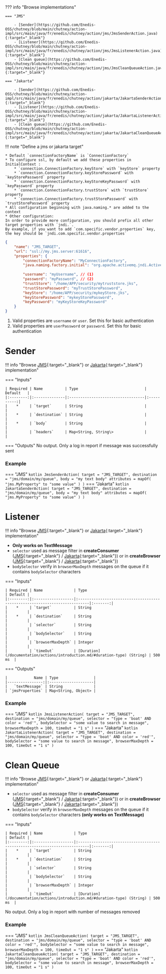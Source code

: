 <!--
  ~ SPDX-FileCopyrightText: 2017-2024 Enedis
  ~
  ~ SPDX-License-Identifier: Apache-2.0
  ~
-->

??? info "Browse implementations"

    === "JMS"

        - [Sender](https://github.com/Enedis-OSS/chutney/blob/main/chutney/action-impl/src/main/java/fr/enedis/chutney/action/jms/JmsSenderAction.java){:target="_blank"}
        - [Listener](https://github.com/Enedis-OSS/chutney/blob/main/chutney/action-impl/src/main/java/fr/enedis/chutney/action/jms/JmsListenerAction.java){:target="_blank"}
        - [Clean queue](https://github.com/Enedis-OSS/chutney/blob/main/chutney/action-impl/src/main/java/fr/enedis/chutney/action/jms/JmsCleanQueueAction.java){:target="_blank"}

    === "Jakarta"

        - [Sender](https://github.com/Enedis-OSS/chutney/blob/main/chutney/action-impl/src/main/java/fr/enedis/chutney/action/jakarta/JakartaSenderAction.java){:target="_blank"}
        - [Listener](https://github.com/Enedis-OSS/chutney/blob/main/chutney/action-impl/src/main/java/fr/enedis/chutney/action/jakarta/JakartaListenerAction.java){:target="_blank"}
        - [Clean queue](https://github.com/Enedis-OSS/chutney/blob/main/chutney/action-impl/src/main/java/fr/enedis/chutney/action/jakarta/JakartaCleanQueueAction.java){:target="_blank"}

!!! note "Define a jms or jakarta target"

    * Default `connectionFactoryName` is `ConnectionFactory`
    * To configure ssl, by default we add these properties in InitialContext : 
        * `connection.ConnectionFactory.keyStore` with `keyStore` property
        * `connection.ConnectionFactory.keyStorePassword` with `keyStorePassword` property
        * `connection.ConnectionFactory.keyStoreKeyPassword` with `keyPassword` property
        * `connection.ConnectionFactory.trustStore` with `trustStore` property
        * `connection.ConnectionFactory.trustStorePassword` with `trustStorePassword` property
    * All configuration beginning with java.naming.* are added to the context 
    * Other configuration:  
    In order to provide more configuration, you should prefix all other target properties with `jndi.`.  
    By example, if you want to add `com.specific.vendor.properties` key, the key should be `jndi.com.specific.vendor.properties`

```json title="Jms/Jakarta target example"
{
    "name": "JMS_TARGET",
    "url": "ssl://my.jms.server:61616",
    "properties": {
        "connectionFactoryName": "MyConnectionFactory",
        "java.naming.factory.initial": "org.apache.activemq.jndi.ActiveMQInitialContextFactory",
        
        "username": "myUsername", // (1)
        "password": "myPassword", // (2)
        "trustStore": "/home/APP/security/mytruststore.jks",
        "trustStorePassword": "myTrustStorePassword",
        "keyStore": "/home/APP/security/mykeyStore.jks",
        "keyStorePassword": "mykeyStorePassword",
        "keyPassword": "myKeyStoreKeyPassword"
    }
}
```

1. Valid properties are `username` or `user`. Set this for basic authentication
2. Valid properties are `userPassword` or `password`. Set this for basic authentication

# Sender

!!! info "Browse [JMS](https://github.com/Enedis-OSS/chutney/blob/main/chutney/action-impl/src/main/java/fr/enedis/chutney/action/jms/JmsSenderAction.java){:target="_blank"} or [Jakarta](https://github.com/Enedis-OSS/chutney/blob/main/chutney/action-impl/src/main/java/fr/enedis/chutney/action/jakarta/JakartaSenderAction.java){:target="_blank"} implementation"

=== "Inputs"

    | Required | Name          | Type                              |  Default   |
    |:--------:|:--------------|:----------------------------------|:----------:|
    |    *     | `target`      | String                            |            |
    |    *     | `destination` | String                            |            |
    |    *     | `body`        | String                            |            |
    |          | `headers`     | Map<String, String\>              |            |

=== "Outputs"
    No output. Only a log in report if message was successfully sent


### Example

=== "JMS"
    ``` kotlin
    JmsSenderAction(
        target = "JMS_TARGET",
        destination = "jms/domain/my/queue",
        body = "my text body"
        attributes = mapOf(
            "jms.MyProperty" to "some value"
        )
    )
    ```
=== "Jakarta"
    ``` kotlin
    JakartaSenderAction(
        target = "JMS_TARGET",
        destination = "jms/domain/my/queue",
        body = "my text body"
        attributes = mapOf(
            "jms.MyProperty" to "some value"
        )
    )
    ```

# Listener
!!! info "Browse [JMS](https://github.com/Enedis-OSS/chutney/blob/main/chutney/action-impl/src/main/java/fr/enedis/chutney/action/jms/JmsListenerAction.java){:target="_blank"} or [Jakarta](https://github.com/Enedis-OSS/chutney/blob/main/chutney/action-impl/src/main/java/fr/enedis/chutney/action/jakarta/JakartaListenerAction.java){:target="_blank"} implementation"

*  **Only works on TextMessage**
* `selector` used as message filter in **createConsumer** ([JMS](https://docs.oracle.com/javaee/7/api/javax/jms/Session.html#createConsumer-javax.jms.Destination-java.lang.String-){:target="_blank"} / [Jakarta](https://jakarta.ee/specifications/messaging/3.1/apidocs/jakarta.messaging/jakarta/jms/session#createConsumer(jakarta.jms.Destination,java.lang.String)){:target="_blank"}) or in **createBrowser** ([JMS](https://docs.oracle.com/javaee/7/api/javax/jms/Session.html#createBrowser-javax.jms.Queue-java.lang.String-){:target="_blank"} / [Jakarta](https://jakarta.ee/specifications/messaging/3.1/apidocs/jakarta.messaging/jakarta/jms/session#createBrowser(jakarta.jms.Queue,java.lang.String)){:target="_blank"})
* `bodySelector` verify in `browserMaxDepth` messages on the queue if it contains `bodySelector` characters

=== "Inputs"

    | Required | Name              | Type                                                                       | Default |
    |:--------:|:------------------|:---------------------------------------------------------------------------|:-------:|
    |    *     | `target`          | String                                                                     |         |
    |    *     | `destination`     | String                                                                     |         |
    |          | `selector`        | String                                                                     |         |
    |          | `bodySelector`    | String                                                                     |         |
    |          | `browserMaxDepth` | Integer                                                                    |         |
    |          | `timeOut`         | [Duration](/documentation/actions/introduction.md/#duration-type) (String) | 500 ms  |

=== "Outputs"

    |            Name | Type                |
    |----------------:|:--------------------|
    |   `textMessage` | String              |
    | `jmsProperties` | Map<String, Object> |

### Example

=== "JMS"
    ``` kotlin
    JmsListenerAction(
        target = "JMS_TARGET",
        destination = "jms/domain/my/queue",
        selector = "type = 'boat' AND color = 'red'",
        bodySelector = "some value to search in message",
        browserMaxDepth = 100,
        timeOut = "1 s"
    )
    ```
=== "Jakarta"
    ``` kotlin
    JakartaListenerAction(
        target = "JMS_TARGET",
        destination = "jms/domain/my/queue",
        selector = "type = 'boat' AND color = 'red'",
        bodySelector = "some value to search in message",
        browserMaxDepth = 100,
        timeOut = "1 s"
    )
    ```

# Clean Queue
!!! info "Browse [JMS](https://github.com/Enedis-OSS/chutney/blob/main/chutney/action-impl/src/main/java/fr/enedis/chutney/action/jms/JmsCleanQueueAction.java){:target="_blank"} or [Jakarta](https://github.com/Enedis-OSS/chutney/blob/main/chutney/action-impl/src/main/java/fr/enedis/chutney/action/jakarta/JakartaCleanQueueAction.java){:target="_blank"} implementation"

* `selector` used as message filter in **createConsumer** ([JMS](https://docs.oracle.com/javaee/7/api/javax/jms/Session.html#createConsumer-javax.jms.Destination-java.lang.String-){:target="_blank"} / [Jakarta](https://jakarta.ee/specifications/messaging/3.1/apidocs/jakarta.messaging/jakarta/jms/session#createConsumer(jakarta.jms.Destination,java.lang.String)){:target="_blank"}) or in **createBrowser** ([JMS](https://docs.oracle.com/javaee/7/api/javax/jms/Session.html#createBrowser-javax.jms.Queue-java.lang.String-){:target="_blank"} / [Jakarta](https://jakarta.ee/specifications/messaging/3.1/apidocs/jakarta.messaging/jakarta/jms/session#createBrowser(jakarta.jms.Queue,java.lang.String)){:target="_blank"})
* `bodySelector` verify in `browserMaxDepth` messages on the queue if it contains `bodySelector` characters **(only works on TextMessage)**

=== "Inputs"

    | Required | Name              | Type                                                                       | Default |
    |:--------:|:------------------|:---------------------------------------------------------------------------|:-------:|
    |    *     | `target`          | String                                                                     |         |
    |    *     | `destination`     | String                                                                     |         |
    |          | `selector`        | String                                                                     |         |
    |          | `bodySelector`    | String                                                                     |         |
    |          | `browserMaxDepth` | Integer                                                                    |         |
    |          | `timeOut`         | [Duration](/documentation/actions/introduction.md/#duration-type) (String) | 500 ms  |

No output. Only a log in report with number of messages removed

### Example

=== "JMS"
    ``` kotlin
    JmsCleanQueueAction(
        target = "JMS_TARGET",
        destination = "jms/domain/my/queue",
        selector = "type = 'boat' AND color = 'red'",
        bodySelector = "some value to search in message",
        browserMaxDepth = 100,
        timeOut = "1 s"
    )
    ```
=== "Jakarta"
    ``` kotlin
    JakartaCleanQueueAction(
        target = "JMS_TARGET",
        destination = "jms/domain/my/queue",
        selector = "type = 'boat' AND color = 'red'",
        bodySelector = "some value to search in message",
        browserMaxDepth = 100,
        timeOut = "1 s"
    )
    ```
